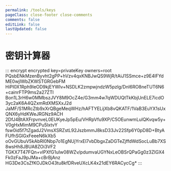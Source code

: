 ```yaml
---
permalink: /tools/keys
pageClass: close-footer close-comments
comments: false
editLink: false
lastUpdated: false
---
```


# 密钥计算器
::: encrypt encrypted key=privateKey owners=root
PQsbENkMzenByvht2gPP+hVzv4qxKNBJwQS9WjR/tAiJ1SSmce+z9E4lFYdME0wjIWbZKWSTGRGebFM
HiPI0X1Rph9IeOD9kjEYWIv+NSDLK2zmpwjndzW5pzlg/Dnl6RO8neTUT6N6+cainrFTP9ms2a27ZTl
Bon1L3rH6w0MMbszJVY8M9OcZ4e/G3mm4w7qWDUQtTkKbjUnELE7icdO3yc2aK6A4QZxmRdXMSXxJ2d
JaMF/S1MRcZtb9xXrQBgeMeqWHz/hAFTYELijXb8vQKATF/1VaB3EuYX1sUxQNX6yHdKWeJRGNz9ACH
2DfJ4BtAXFrpvnveL0EUKyeJp5pEu/VHRpVfu9XP/C5OEunwmLulQKvqw5y+V0gHxMimM9CPu5lxtvY
fsw0id5f7tZgadJ2VmsXSRZstL92JszbmmJ8ksD33Jv22Sfp6Y0pD8D+BtyAFUfhSGlGxFeeeN6kXb5
oOvGUbuV5kAbRl0Nbp7o1EgNUjYrxEl7vbDbgxZaDGTeZjffdWdSocLuBb7XS8wsHh8JBUA8ZOi3VF2
TGKX7T47FQn+vlPXfG1uIw08WZv/pdumvaUGYNxLeOBSrQPaGg0z3ZIGX4Fk0zFaJ9pJMa+cBrBjAnz
HG3De3CsZfKOJDkO43tu8kfDRveUXcLK4x21dEY6RACycCg*
:::
